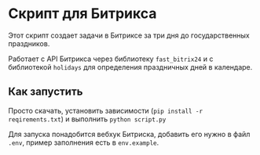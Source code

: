 # Скрипт для Битрикса

Этот скрипт создает задачи в Битриксе за три дня до государственных праздников.

Работает с API Битрикса через библиотеку <code>fast_bitrix24</code> и с библиотекой <code>holidays</code> для определения праздничных дней в календаре.

## Как запустить 

Просто скачать, установить зависимости (<code>pip install -r reqirements.txt</code>) и выполнить <code>python script.py</code>

Для запуска понадобится вебхук Битриска, добавить его нужно в файл <code>.env</code>, пример заполнения есть в <code>env.example</code>.
